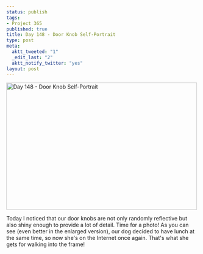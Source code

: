 ```yaml
--- 
status: publish
tags: 
- Project 365
published: true
title: Day 148 - Door Knob Self-Portrait
type: post
meta: 
  aktt_tweeted: "1"
  _edit_last: "2"
  aktt_notify_twitter: "yes"
layout: post
---
```

<a href="http://www.flickr.com/photos/freeed/5769011841/" title="Day 148 - Door Knob Self-Portrait by Fred​, on Flickr"><img src="http://farm3.static.flickr.com/2556/5769011841_550cb21b15.jpg" width="500" height="333" alt="Day 148 - Door Knob Self-Portrait"/></a>

Today I noticed that our door knobs are not only randomly reflective but also shiny enough to provide a lot of detail. Time for a photo! As you can see (even better in the enlarged version), our dog decided to have lunch at the same time, so now she's on the Internet once again. That's what she gets for walking into the frame!

